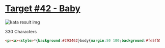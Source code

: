 # [Target #42 - Baby](https://cssbattle.dev/play/42)

![kata result img](https://cssbattle.dev/targets/42.png)

330 Characters

```HTML
<p><a><style>*{background:#293462}body{margin:50 100;background:#fe5f55;clip-path:inset(0 round 106q 106q 53q 53q)}body *{position:fixed;background:#fff1c1;border-radius:63q}p{width:60;height:60;border-radius:60px;top:124;left:120;box-shadow:0 -127q 0 21q#fff1c1;-webkit-box-reflect:right 42q}a{width:30;height:10;top:220;left:190
```
